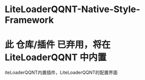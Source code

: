 # LiteLoaderQQNT-Native-Style-Framework

# 此 仓库/插件 已弃用，将在 LiteLoaderQQNT 中内置

iteLoaderQQNT内置插件，LiteLoaderQQNT的配置界面
